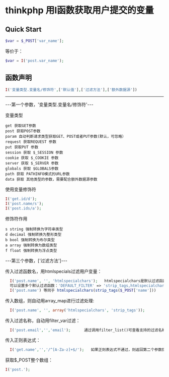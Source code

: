 # thinkphp 用I函数获取用户提交的变量

## Quick Start

```php
$var = $_POST['var_name'];
```

等价于：

```php
$var = I('post.var_name');
```

## 函数声明

```php
I('变量类型.变量名/修饰符',['默认值'],['过滤方法'],['额外数据源'])
```

---

---第一个参数，'变量类型.变量名/修饰符'---

变量类型

```text
get 获取GET参数
post 获取POST参数
param 自动判断请求类型获取GET、POST或者PUT参数(默认，可忽略）
request 获取REQUEST 参数
put 获取PUT 参数
session 获取 $_SESSION 参数
cookie 获取 $_COOKIE 参数
server 获取 $_SERVER 参数
globals 获取 $GLOBALS参数
path 获取 PATHINFO模式的URL参数
data 获取 其他类型的参数，需要配合额外数据源参数
```

使用变量修饰符

```php
I('get.id/d');
I('post.name/s');
I('post.ids/a');
```

修饰符作用

```text
s string 强制转换为字符串类型
d decimal 强制转换为整形类型
b bool 强制转换为布尔类型
a array 强制转换为数组类型
f float 强制转换为浮点类型
```

---第三个参数，['过滤方法']---

传入过滤函数名，用htmlspecials过滤用户变量：

```php
  I('post.name', '', 'htmlspecialchars');   htmlspecialchars是默认过滤函数，即使不指定也会调用htmlspecialchars
  可以设置多个默认过滤函数：'DEFAULT_FILTER' => 'strip_tags,htmlspecialchars'
  I('post.name') 等同于 htmlspecialchars(strip_tags($_POST['name']))
```

传入数组，则自动用array_map进行过滤处理:

```php
  I('post.name', '', array('htmlspecialchars', 'strip_tags'));
```

传入过滤名称，自动用filter_var过滤：

```php
  I('post.email','','email');      通过调用filter_list()可查看支持的过滤名称
```

传入正则表达式：

```php
  I('get.name','','/^[A-Za-z]+$/');   如果正则表达式不通过，则返回第二个参数指定的默认值
```

获取$_POST整个数组：

```php
I('post.');
```

